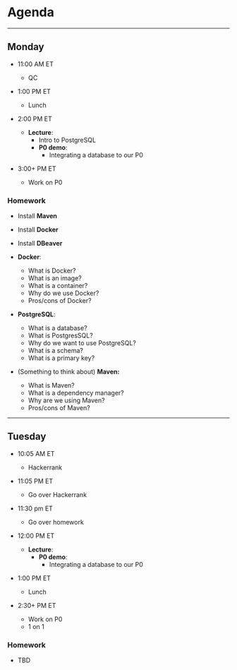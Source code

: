 # Agenda

---

## Monday

- 11:00 AM ET
  - QC


- 1:00 PM ET
  - Lunch


- 2:00 PM ET
  - **Lecture**:
    - Intro to PostgreSQL
    - **P0 demo**:
      - Integrating a database to our P0


- 3:00+ PM ET
  - Work on P0

### Homework

- Install **Maven**
- Install **Docker**
- Install **DBeaver**


- **Docker**:
  - What is Docker?
  - What is an image?
  - What is a container?
  - Why do we use Docker?
  - Pros/cons of Docker?


- **PostgreSQL**:
  - What is a database?
  - What is PostgresSQL?
  - Why do we want to use PostgreSQL?
  - What is a schema?
  - What is a primary key?


- (Something to think about) **Maven:**
  - What is Maven?
  - What is a dependency manager?
  - Why are we using Maven?
  - Pros/cons of Maven?

---

## Tuesday

- 10:05 AM ET
  - Hackerrank


- 11:05 PM ET
  - Go over Hackerrank


- 11:30 pm ET
  - Go over homework


- 12:00 PM ET
  - **Lecture**:
    - **P0 demo**:
      - Integrating a database to our P0


- 1:00 PM ET
  - Lunch


- 2:30+ PM ET
  - Work on P0
  - 1 on 1

### Homework
- TBD